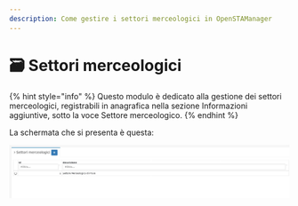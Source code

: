 ```yaml
---
description: Come gestire i settori merceologici in OpenSTAManager
---
```


# 🗃 Settori merceologici

{% hint style="info" %}
Questo modulo è dedicato alla gestione dei settori merceologici, registrabili in anagrafica nella sezione Informazioni aggiuntive, sotto la voce Settore merceologico.
{% endhint %}

La schermata che si presenta è questa:

![](<../../../.gitbook/assets/image (414).png>)
